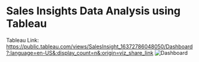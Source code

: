 # Sales Insights Data Analysis using Tableau
Tableau Link: https://public.tableau.com/views/SalesInsight_16372786048050/Dashboard?:language=en-US&:display_count=n&:origin=viz_share_link
![Dashboard](https://user-images.githubusercontent.com/72549846/142514891-8c94fea2-20f5-4f0e-92c0-8d46179c2d93.png)

